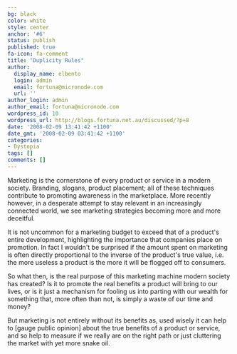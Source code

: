 ```yaml
---
bg: black
color: white
style: center
anchor: '#6'
status: publish
published: true
fa-icon: fa-comment
title: "Duplicity Rules"
author:
  display_name: elbento
  login: admin
  email: fortuna@micronode.com
  url: ''
author_login: admin
author_email: fortuna@micronode.com
wordpress_id: 10
wordpress_url: http://blogs.fortuna.net.au/discussed/?p=8
date: '2008-02-09 13:41:42 +1100'
date_gmt: '2008-02-09 03:41:42 +1100'
categories:
- Dystopia
tags: []
comments: []
---
```


Marketing is the cornerstone of every product or service in a modern society. Branding, slogans, product placement; all of these techniques contribute to promoting awareness in the marketplace. More recently however, in a desperate attempt to stay relevant in an increasingly connected world, we see marketing strategies becoming more and more deceitful.

It is not uncommon for a marketing budget to exceed that of a product's entire development, highlighting the importance that companies place on promotion. In fact I wouldn't be surprised if the amount spent on marketing is often directly proportional to the inverse of the product's true value, i.e. the more useless a product is the more it will be flogged off to consumers.

So what then,  is the real purpose of this marketing machine modern society has created? Is it to promote the real benefits a product will bring to our lives, or is it just a mechanism for fooling us into parting with our wealth for something that, more often than not, is simply a waste of our time and money?

But marketing is not entirely without its benefits as, used wisely it can help to [gauge public opinion] about the true benefits of a product or service, and so help to measure if we really are on the right path or just cluttering the market with yet more snake oil.

[guage public opinion]: http://blogs.fortuna.net.au/discussed/?p=7
